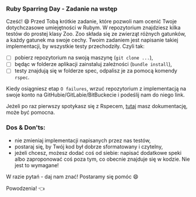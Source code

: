 ### Ruby Sparring Day - Zadanie na wstęp

Cześć! 😄 Przed Tobą krótkie zadanie, które pozwoli nam ocenić
Twoje dotychczasowe umiejętności w Rubym.
W repozytorium znajdziesz kilka testów do prostej klasy Zoo.
Zoo składa się ze zwierząt różnych gatunków, a każdy gatunek ma swoje cechy.
Twoim zadaniem jest napisanie takiej implementacji, by wszystkie testy
przechodziły. Czyli tak:

- [ ] pobierz repozytorium na swoją maszynę (`git clone ...`),
- [ ] będąc w folderze aplikacji zainstaluj zależności (`bundle install`),
- [ ] testy znajdują się w folderze spec, odpalisz je za pomocą komendy `rspec`.

Kiedy osiągniesz etap `O failures`, wrzuć repozytorium z implementacją
na swoje konto na GitHubie/GitLabie/BitBuckecie i podeślij nam do niego link.

Jeżeli po raz pierwszy spotykasz się z Rspecem, [tutaj](https://relishapp.com/rspec) masz dokumentację,
może być pomocna.

### Dos & Don'ts:

- nie zmieniaj implementacji napisanych przez nas testów,
- postaraj się, by Twój kod był dobrze sformatowany i czytelny,
- jeżeli chcesz, możesz dodać coś od siebie: napisać dodatkowe speki
albo zaproponować coś poza tym, co obecnie znajduje się w kodzie.
Nie jest to wymagane!

W razie pytań - daj nam znać! Postaramy się pomóc 😄

Powodzenia! 👈
